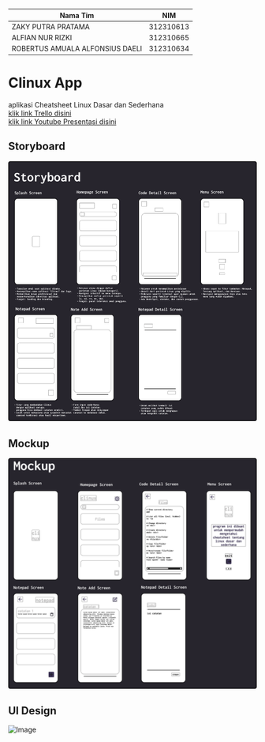 | Nama Tim | NIM |
|----|---|
|ZAKY PUTRA PRATAMA | 312310613|
|ALFIAN NUR RIZKI|312310665|
|ROBERTUS AMUALA ALFONSIUS DAELI |312310634|
# Clinux App
aplikasi Cheatsheet Linux Dasar dan Sederhana <br>
[klik link Trello disini](https://trello.com/invite/b/68032e7ceb599bcc56385b8e/ATTI12fddbea3f730f08f5778df8b8ffed53236F1EA1/aplikasi-cheatsheet-linux-clinux-kelompok-10)<br>
[klik link Youtube Presentasi disini](https://youtu.be/0ODsl6BMn0Y?si=nbRblk7mB1A_jdYv)

## Storyboard
![doc](doc/Storyboard.png)
## Mockup
![doc](doc/Mockup.png)
## UI Design 
![Image](https://github.com/user-attachments/assets/0663342f-d9ad-4231-b271-79e55f2417fd)

